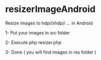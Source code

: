 # resizerImageAndroid
Resize images to hdpi/xhdpi/ ... in Android

1- Put your images in src folder

2- Execute php resizer.php

3- Done ( you will find images in res folder )
